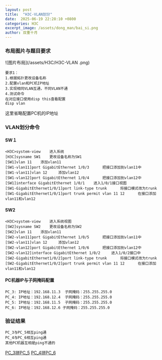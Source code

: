 ```yaml
---
layout: post
title:  "H3C-VLAN划分"
date:  2025-06-19 22:28:10 +0800
categories: H3C
excerpt_image: /assets/dong_man/bai_si.png
author: 双重十月
---
```

### 布局图片与题目要求
![图片布局](/assets/H3C/H3C-VLAN .png)
```
要求1：
1.根据拓扑更改设备名称
2.配置vlan和PC机IP地址
3.实现相同VLAN互通，不同VLAN不通
4.测试命令
在对应接口使用disp this查看配置
disp vlan
```
这里省略配置PC机的IP地址
### VLAN划分命令
#### SW１
```SW1
<H3C>system-view	进入系统
[H3C]sysname SW1	更改设备名称为SW1
[SW1]vlan 11	添加vlan11
[SW1-vlan11]port GigabitEthernet 1/0/3		把接口添加到vlan11中
[SW1-vlan11]vlan 12		添加vlan12
[SW1-vlan12]port GigabitEthernet 1/0/4		把接口添加到vlan12中
[SW1]interface GigabitEthernet 1/0/1	进入1/0/1接口视图
[SW1-GigabitEthernet1/0/1]port link-type trunk		将接口模式改为trunk
[SW1-GigabitEthernet1/0/1]port trunk permit vlan 11 12		在接口添加vlan11和vlan12
```

#### SW2
```SW2
<H3C>system-view	进入系统视图
[SW2]sysname SW2	更改设备名称为SW2
[SW2]vlan 11	添加vlan11
[SW2-vlan11]port GigabitEthernet 1/0/5		把接口添加到vlan11中
[SW2-vlan11]vlan 12		添加vlan12
[SW2-vlan12]port GigabitEthernet 1/0/6		把接口添加到vlan12中
[SW2-vlan12]interface GigabitEthernet 1/0/2		进入1/0/2接口中
[SW2-GigabitEthernet1/0/2]port link-type trunk		将接口模式改为trunk
[SW2-GigabitEthernet1/0/2]port trunk permit vlan 11 12		在接口添加vlan11和vlan12
```

#### PC机器IP与子网掩码配置
```
PC_3: IP地址：192.168.11.3  子网掩码：255.255.255.0
PC_4: IP地址：192.168.12.4  子网掩码：255.255.255.0
PC_5: IP地址：192.168.11.5  子网掩码：255.255.255.0
PC_6: IP地址：192.168.12.6 子网掩码：255.255.255.0
```

### 验证结果
```
PC_3与PC_5相互ping通
PC_4与PC_6相互ping通
其他PC机器互相是ping不通的
```
[PC_3拼PC_5](/assets/H3C/vlan划分3拼5.png)
[PC_4拼PC_6](/assets/H3C/vlan划分4拼6.png)
